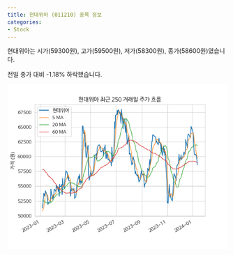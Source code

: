 ```yaml
---
title: 현대위아 (011210) 종목 정보
categories:
- Stock
---
```


현대위아는 시가(59300원), 고가(59500원), 저가(58300원), 종가(58600원)였습니다.

전일 종가 대비 -1.18% 하락했습니다.

<!-- more -->

![011210](/assets/images/stock/011210.png)